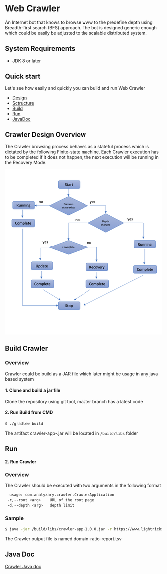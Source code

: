 # Web Crawler
An Internet bot that knows to browse www to the predefine depth using Breadth-first search (BFS) approach.
The bot is designed generic enough which could be easily be adjusted to the scalable distributed system. 
## System Requirements
* JDK 8 or later

## Quick start
Let's see how easily and quickly you can build and run Web Crawler

* [Design](#design)
* [Sctructure](#modules)  
* [Build](#build)
* [Run](#run)
* [JavaDoc](#javadoc)


## <a name="design"></a>Crawler Design Overview
   
 The Crawler browsing process behaves as a stateful process which is 
 dictated by the following Finite-state machine.
 Each Crawler execution has to be completed if it does not happen, 
 the next execution will be running in the Recovery Mode. 
 
 ![](CrawlerStates.png)
 
 
 
## <a name="build"></a>Build Crawler

### Overview

 Crawler could be build as a JAR file which later might be usage in any java based system 

#### 1. Clone and build a jar file

Clone the repository using git tool, master branch has a latest code
   
#### 2. Run Build from CMD   

```bash
$ ./gradlew build 
```

The artifact crawler-app-<version>.jar will be located in `/build/libs` folder

## <a name="usage"></a>Run

#### 2. Run Crawler

### Overview
  The Crawler should be executed with two arguments in the following format
  
```bash
  usage: com.analyzary.crawler.CrawlerApplication 
 -r,--root <arg>    URL of the root page 
 -d,--depth <arg>   depth limit
```
  
### Sample
  
```bash
$ java -jar /build/libs/crawler-app-1.0.0.jar -r https://www.lightricks.com -d 2 
```

The Crawler output file is named domain-ratio-report.tsv


## <a name="javadoc"></a>Java Doc
 
 [Crawler Java doc](https://github.com/TheWeatherCompany/airlock-sdk-java/blob/develop/src/test/java/runner/TestDriver.java)
     
     
